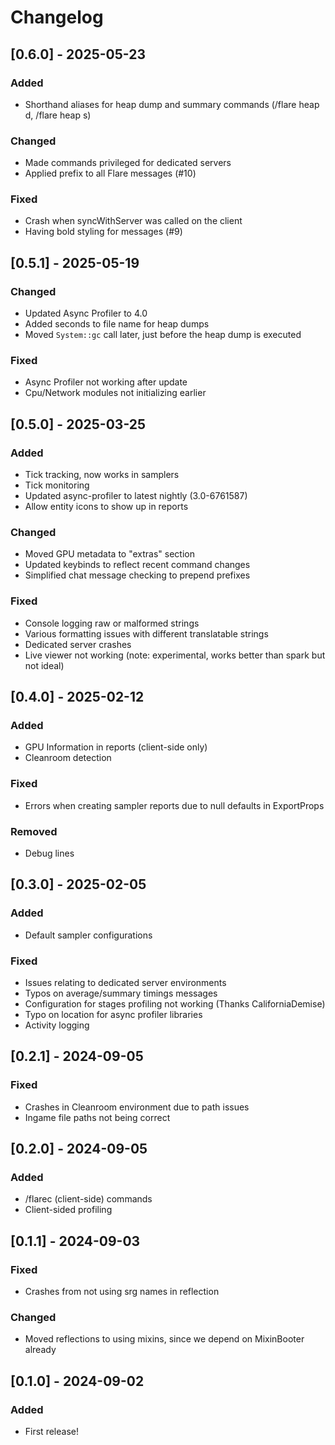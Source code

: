 # Changelog

## [0.6.0] - 2025-05-23

### Added
- Shorthand aliases for heap dump and summary commands (/flare heap d, /flare heap s)

### Changed
- Made commands privileged for dedicated servers
- Applied prefix to all Flare messages (#10)

### Fixed
- Crash when syncWithServer was called on the client
- Having bold styling for messages (#9)

## [0.5.1] - 2025-05-19

### Changed
- Updated Async Profiler to 4.0
- Added seconds to file name for heap dumps
- Moved `System::gc` call later, just before the heap dump is executed

### Fixed
- Async Profiler not working after update
- Cpu/Network modules not initializing earlier

## [0.5.0] - 2025-03-25

### Added
- Tick tracking, now works in samplers
- Tick monitoring
- Updated async-profiler to latest nightly (3.0-6761587)
- Allow entity icons to show up in reports

### Changed
- Moved GPU metadata to "extras" section
- Updated keybinds to reflect recent command changes
- Simplified chat message checking to prepend prefixes

### Fixed
- Console logging raw or malformed strings
- Various formatting issues with different translatable strings
- Dedicated server crashes
- Live viewer not working (note: experimental, works better than spark but not ideal)

## [0.4.0] - 2025-02-12

### Added
- GPU Information in reports (client-side only)
- Cleanroom detection

### Fixed
- Errors when creating sampler reports due to null defaults in ExportProps

### Removed
- Debug lines

## [0.3.0] - 2025-02-05

### Added
- Default sampler configurations

### Fixed
- Issues relating to dedicated server environments
- Typos on average/summary timings messages
- Configuration for stages profiling not working (Thanks CaliforniaDemise)
- Typo on location for async profiler libraries
- Activity logging

## [0.2.1] - 2024-09-05

### Fixed
- Crashes in Cleanroom environment due to path issues
- Ingame file paths not being correct

## [0.2.0] - 2024-09-05

### Added
- /flarec (client-side) commands
- Client-sided profiling

## [0.1.1] - 2024-09-03

### Fixed
- Crashes from not using srg names in reflection

### Changed
- Moved reflections to using mixins, since we depend on MixinBooter already

## [0.1.0] - 2024-09-02

### Added
- First release!